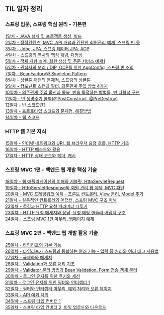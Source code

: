 ## TIL 일자 정리
### 스프링 입문, 스프링 핵심 원리 - 기본편

[1일차 - JAVA 설치 및 프로젝트 생성, 빌드](https://github.com/jub3907/Today-I-Learn/blob/main/spring/til/day1.md)\
[2일차 - 정적컨텐츠, MVC, API 개념과 간단한 회원관리 예제, 스프링 빈 등](https://github.com/jub3907/Today-I-Learn/blob/main/spring/til/day2.md)\
[3일차 - Jdbc, JPA, 스프링 데이터 JPA, AOP](https://github.com/jub3907/Today-I-Learn/blob/main/spring/til/day3.md)\
[4일차 - 스프링의 역사와 핵심 개념, 다형성](https://github.com/jub3907/Today-I-Learn/blob/main/spring/til/day4.md)\
[5일차 - 객체 지향 설계, 회원 생성 및 주문 서비스 예제1](https://github.com/jub3907/Today-I-Learn/blob/main/spring/til/day5.md)\
[6일차 - 관심사의 분리 / DIP, OCP를 위한 AppConfig, 스프링 빈 조회](https://github.com/jub3907/Today-I-Learn/blob/main/spring/til/day6.md)\
[7일차 - BeanFactory와 Singleton Pattern](https://github.com/jub3907/Today-I-Learn/blob/main/spring/til/day7.md)\
[8일차 - 싱글톤 패턴의 문제점, 스프링의 싱글톤](https://github.com/jub3907/Today-I-Learn/blob/main/spring/til/day8.md)\
[9일차 - 컴포넌트 스캔과 필터, 의존관계 주입 방법 4가지](https://github.com/jub3907/Today-I-Learn/blob/main/spring/til/day9.md)\
[10일차 - 의존관계 주입 옵션과 롬복, 빈을 특정하는 방법들, 빈 다형성 구현](https://github.com/jub3907/Today-I-Learn/blob/main/spring/til/day10.md)\
[11일차 - 빈 생명주기 콜백(@PostConstruct, @PreDestroy)](https://github.com/jub3907/Today-I-Learn/blob/main/spring/til/day11.md)\
[12일차 - 빈 스코프란?](https://github.com/jub3907/Today-I-Learn/blob/main/spring/til/day12.md)\
[13일차 - 프로토타입 스코프와 문제점, 해결방법](https://github.com/jub3907/Today-I-Learn/blob/main/spring/til/day13.md)\
[14일차 - 웹 스코프](https://github.com/jub3907/Today-I-Learn/blob/main/spring/til/day14.md)

### HTTP 웹 기본 지식
[15일차 - 인터넷 네트워크와 URI, 웹 브라우저 요청 흐름, HTTP 기초](https://github.com/jub3907/Today-I-Learn/blob/main/HTTP/til/day15.md)\
[16일차 - HTTP 메소드와 활용](https://github.com/jub3907/Today-I-Learn/blob/main/HTTP/til/day16.md)\
[17일차 - HTTP 상태 코드와 헤더, 캐시](https://github.com/jub3907/Today-I-Learn/blob/main/HTTP/til/day17.md)

### 스프링 MVC 1편 - 백엔드 웹 개발 핵심 기술
[18일차 - 웹 애플리케이션의 이해와 서블릿, HttpServletRequest](https://github.com/jub3907/Today-I-Learn/blob/main/spring/til/day18.md)\
[19일차 - HttpServletResponse와 회원 관리 웹 예제, MVC 패턴](https://github.com/jub3907/Today-I-Learn/blob/main/spring/til/day19.md)\
[20일차 - MVC 프레임워크 예제 - 프론트 컨트롤러, View 분리, Model 추가](https://github.com/jub3907/Today-I-Learn/blob/main/spring/til/day20.md)\
[21일차 - 실용적인 컨트롤러와 어댑터, 스프링 MVC 구조 이해](https://github.com/jub3907/Today-I-Learn/blob/main/spring/til/day21.md)\
[22일차 - 로깅과 HTTP 요청 파라미터 다루기](https://github.com/jub3907/Today-I-Learn/blob/main/spring/til/day22.md)\
[23일차 - HTTP 요청 메세지와 응답, 요청 매핑 핸들러 어댑터 구조](https://github.com/jub3907/Today-I-Learn/blob/main/spring/til/day23.md)\
[24일차 - 스프링 MVC 1편 마무리, 웹페이지 예제](https://github.com/jub3907/Today-I-Learn/blob/main/spring/til/day24.md)

### 스프링 MVC 2편 - 백엔드 웹 개발 활용 기술
[25일차 - 타임리프의 기본 기능](https://github.com/jub3907/Today-I-Learn/blob/main/spring/til/day25.md)\
[26일차 - 타임리프가 스프링과 통합하는 여러 기능 - 입력 폼 처리와 여러 태그 사용법](https://github.com/jub3907/Today-I-Learn/blob/main/spring/til/day26.md)\
[27일차 - 국제화와 메세지](https://github.com/jub3907/Today-I-Learn/blob/main/spring/til/day27.md)\
[28일차 - Validation과 오류 처리 기초](https://github.com/jub3907/Today-I-Learn/blob/main/spring/til/day28.md)\
[29일차 - Validator 분리 방법과 Bean Validation, Form 전송 객체 분리](https://github.com/jub3907/Today-I-Learn/blob/main/spring/til/day29.md)\
[30일차 - 로그인 유지를 위한 쿠키와 세션](https://github.com/jub3907/Today-I-Learn/blob/main/spring/til/day30.md)\
[31일차 - 로그인 유지를 위한 필터와 인터셉터 1](https://github.com/jub3907/Today-I-Learn/blob/main/spring/til/day31.md)\
[32일차 - 필터와 인터셉터 마무리, 예외 처리와 오류 페이지](https://github.com/jub3907/Today-I-Learn/blob/main/spring/til/day32.md)\
[33일차 - API 예외 처리](https://github.com/jub3907/Today-I-Learn/blob/main/spring/til/day33.md)\
[34일차 - 스프링 타입 컨버터 1](https://github.com/jub3907/Today-I-Learn/blob/main/spring/til/day34.md)\
[35일차 - 스프링 타입 컨버터 2, 파일 업로드와 다운로드](https://github.com/jub3907/Today-I-Learn/blob/main/spring/til/day35.md)